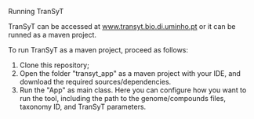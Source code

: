 Running TranSyT

TranSyT can be accessed at www.transyt.bio.di.uminho.pt or it can be runned as a maven project.

To run TranSyT as a maven project, proceed as follows:

1. Clone this repository;
2. Open the folder "transyt_app" as a maven project with your IDE, and download the required sources/dependencies.
3. Run the "App" as main class. Here you can configure how you want to run the tool, including the path to the genome/compounds files, taxonomy ID, and TranSyT parameters.


